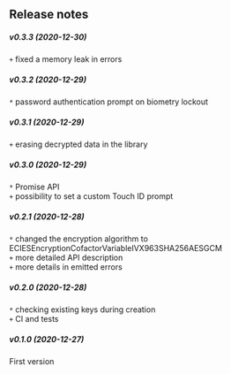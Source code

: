 Release notes
-------------
##### v0.3.3 (2020-12-30)
`+` fixed a memory leak in errors  

##### v0.3.2 (2020-12-29)
`*` password authentication prompt on biometry lockout  

##### v0.3.1 (2020-12-29)
`+` erasing decrypted data in the library  

##### v0.3.0 (2020-12-29)
`*` Promise API  
`+` possibility to set a custom Touch ID prompt  

##### v0.2.1 (2020-12-28)
`*` changed the encryption algorithm to ECIESEncryptionCofactorVariableIVX963SHA256AESGCM  
`+` more detailed API description  
`+` more details in emitted errors  

##### v0.2.0 (2020-12-28)
`*` checking existing keys during creation  
`+` CI and tests  

##### v0.1.0 (2020-12-27)
First version  
